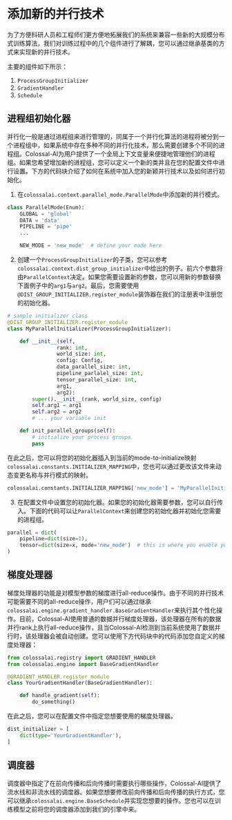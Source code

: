 # 添加新的并行技术

为了方便科研人员和工程师们更方便地拓展我们的系统来兼容一些新的大规模分布式训练算法，我们对训练过程中的几个组件进行了解耦，您可以通过继承基类的方式来实现新的并行技术。

主要的组件如下所示：

1. `ProcessGroupInitializer`
2. `GradientHandler`
3. `Schedule`

## 进程组初始化器

并行化一般是通过进程组来进行管理的，同属于一个并行化算法的进程将被分到一个进程组中，如果系统中存在多种不同的并行化技术，那么需要创建多个不同的进程组。Colossal-AI为用户提供了一个全局上下文变量来便捷地管理他们的进程组。如果您希望增加新的进程组，您可以定义一个新的类并且在您的配置文件中进行设置。下方的代码块介绍了如何在系统中加入您的新颖并行技术以及如何进行初始化。

1. 在`colossalai.context.parallel_mode.ParallelMode`中添加新的并行模式。
```python
class ParallelMode(Enum):
    GLOBAL = 'global'
    DATA = 'data'
    PIPELINE = 'pipe'
    ...

    NEW_MODE = 'new_mode'  # define your mode here
```

2. 创建一个`ProcessGroupInitializer`的子类，您可以参考`colossalai.context.dist_group_initializer`中给出的例子。前六个参数将由`ParallelContext`决定。如果您需要设置新的参数，您可以用新的参数替换下面例子中的`arg1`与`arg2`。最后，您需要使用`@DIST_GROUP_INITIALIZER.register_module`装饰器在我们的注册表中注册您的初始化器。
```python
# sample initializer class
@DIST_GROUP_INITIALIZER.register_module
class MyParallelInitializer(ProcessGroupInitializer):

    def __init__(self,
                rank: int,
                world_size: int,
                config: Config,
                data_parallel_size: int,
                pipeline_parlalel_size: int,
                tensor_parallel_size: int,
                arg1,
                arg2):
        super().__init__(rank, world_size, config)
        self.arg1 = arg1
        self.arg2 = arg2
        # ... your variable init

    def init_parallel_groups(self):
        # initialize your process groups
        pass
```

在此之后，您可以将您的初始化器插入到当前的mode-to-initialize映射`colossalai.constants.INITIALIZER_MAPPING`中，您也可以通过更改该文件来动态变更名称与并行模式的映射。

```python
colossalai.constants.INITIALIZER_MAPPING['new_mode'] = 'MyParallelInitializer'
```

3. 在配置文件中设置您的初始化器。如果您的初始化器需要参数，您可以自行传入。下面的代码可以让`ParallelContext`来创建您的初始化器并初始化您需要的进程组。

```python
parallel = dict(
    pipeline=dict(size=1),
    tensor=dict(size=x, mode='new_mode')  # this is where you enable your new parallel mode
)
```

## 梯度处理器

梯度处理器的功能是对模型参数的梯度进行all-reduce操作。由于不同的并行技术可能需要不同的all-reduce操作，用户们可以通过继承`colossalai.engine.gradient_handler.BaseGradientHandler`来执行其个性化操作。目前，Colossal-AI使用普通的数据并行梯度处理器，该处理器在所有的数据并行rank上执行all-reduce操作，且当Colossal-AI检测到当前系统使用了数据并行时，该处理器会被自动创建。您可以使用下方代码块中的代码添加您自定义的梯度处理器：

```python
from colossalai.registry import GRADIENT_HANDLER
from colossalai.engine import BaseGradientHandler

@GRADIENT_HANDLER.register_module
class YourGradientHandler(BaseGradientHandler):

    def handle_gradient(self):
        do_something()

```

在此之后，您可以在配置文件中指定您想要使用的梯度处理器。

```python
dist_initializer = [
    dict(type='YourGradientHandler'),
]
```

## 调度器

调度器中指定了在前向传播和后向传播时需要执行哪些操作，Colossal-AI提供了流水线和非流水线的调度器。如果您想要修改前向传播和后向传播的执行方式，您可以继承`colossalai.engine.BaseSchedule`并实现您想要的操作。您也可以在训练模型之前将您的调度器添加到我们的引擎中来。
